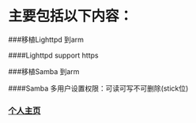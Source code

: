 # 主要包括以下内容：

###移植Lighttpd 到arm 

####Lighttpd support https 

###移植Samba 到arm 

####Samba 多用户设置权限：可读可写不可删除(stick位)






### [个人主页](http://sourcewang.github.io)

